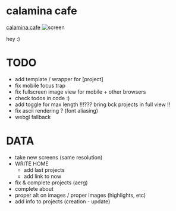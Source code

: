 # calamina cafe

[calamina.cafe](https://calamina.cafe)
![screen](/calaminacafe.avif?raw=true "calamina.cafe")

hey :)

# TODO
- add template / wrapper for [project]
- fix mobile focus trap
- fix fullscreen image view for mobile + other browsers
- check todos in code :)
- add toggle for max length !!!??? bring bck projects in full view !!
- fix ascii rendering ? (font aliasing)
- webgl fallback

# DATA
- take new screens (same resolution)
- WRITE HOME
  - add last projects
  - add link to now
- fix & complete projects (aerg)
- complete about
- proper alt on images / proper images (highlights, etc)
- add info to projects (creation - update)
